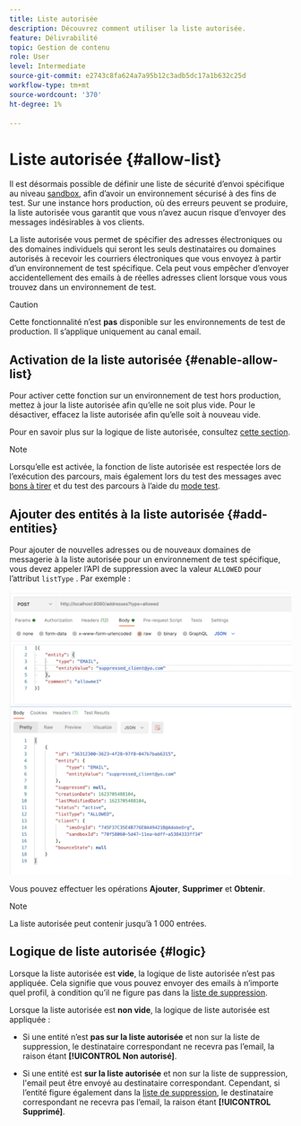 ```yaml
---
title: Liste autorisée
description: Découvrez comment utiliser la liste autorisée.
feature: Délivrabilité
topic: Gestion de contenu
role: User
level: Intermediate
source-git-commit: e2743c8fa624a7a95b12c3adb5dc17a1b632c25d
workflow-type: tm+mt
source-wordcount: '370'
ht-degree: 1%

---
```


# Liste autorisée {#allow-list}

Il est désormais possible de définir une liste de sécurité d’envoi spécifique au niveau [sandbox](administration/sandboxes.md), afin d’avoir un environnement sécurisé à des fins de test. Sur une instance hors production, où des erreurs peuvent se produire, la liste autorisée vous garantit que vous n’avez aucun risque d’envoyer des messages indésirables à vos clients.

La liste autorisée vous permet de spécifier des adresses électroniques ou des domaines individuels qui seront les seuls destinataires ou domaines autorisés à recevoir les courriers électroniques que vous envoyez à partir d’un environnement de test spécifique. Cela peut vous empêcher d’envoyer accidentellement des emails à de réelles adresses client lorsque vous vous trouvez dans un environnement de test.

>[!CAUTION]
>
>Cette fonctionnalité n’est **pas** disponible sur les environnements de test de production. Il s’applique uniquement au canal email.

## Activation de la liste autorisée {#enable-allow-list}

Pour activer cette fonction sur un environnement de test hors production, mettez à jour la liste autorisée afin qu’elle ne soit plus vide. Pour le désactiver, effacez la liste autorisée afin qu’elle soit à nouveau vide.

Pour en savoir plus sur la logique de liste autorisée, consultez [cette section](#logic).

<!--
To enable the allowed list on a non-production sandbox, you need to make an Adobe API call.

* Using this API, you can also disable the feature at any time.

* You can update the allowed list before or after enabling the feature.

* The allowed list logic applies when the feature is enabled and if the allowed list is not empty. Learn more in this section (logic).
-->

>[!NOTE]
>
>Lorsqu’elle est activée, la fonction de liste autorisée est respectée lors de l’exécution des parcours, mais également lors du test des messages avec [bons à tirer](preview.md#send-proofs) et du test des parcours à l’aide du [mode test](building-journeys/testing-the-journey.md).

## Ajouter des entités à la liste autorisée {#add-entities}

Pour ajouter de nouvelles adresses ou de nouveaux domaines de messagerie à la liste autorisée pour un environnement de test spécifique, vous devez appeler l’API de suppression avec la valeur `ALLOWED` pour l’attribut `listType` . Par exemple :

![](assets/allow-list-api.png)

Vous pouvez effectuer les opérations **Ajouter**, **Supprimer** et **Obtenir**.

>[!NOTE]
>
>La liste autorisée peut contenir jusqu’à 1 000 entrées.

<!--Learn more on making Adobe API calls in the [Experience Platform documentation](https://experienceleague.adobe.com/docs/experience-platform/landing/platform-apis/api-guide.html?lang=en).-->

## Logique de liste autorisée {#logic}

<!-- When the allowed list is enabled (enable-allow-list) at the sandbox level using the API call above, the following applies.-->

Lorsque la liste autorisée est **vide**, la logique de liste autorisée n’est pas appliquée. Cela signifie que vous pouvez envoyer des emails à n’importe quel profil, à condition qu’il ne figure pas dans la [liste de suppression](suppression-list.md).

Lorsque la liste autorisée est **non vide**, la logique de liste autorisée est appliquée :

* Si une entité n’est **pas sur la liste autorisée** et non sur la liste de suppression, le destinataire correspondant ne recevra pas l’email, la raison étant **[!UICONTROL Non autorisé]**.

* Si une entité est **sur la liste autorisée** et non sur la liste de suppression, l&#39;email peut être envoyé au destinataire correspondant. Cependant, si l’entité figure également dans la [liste de suppression](suppression-list.md), le destinataire correspondant ne recevra pas l’email, la raison étant **[!UICONTROL Supprimé]**.




